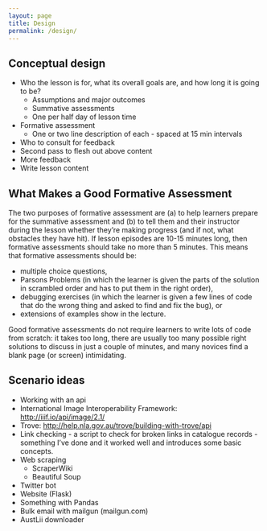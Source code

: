 ```yaml
---
layout: page
title: Design
permalink: /design/
---
```

## Conceptual design

* Who the lesson is for, what its overall goals are, and how long it is going to be?
  * Assumptions and major outcomes
  * Summative assessments
  * One per half day of lesson time
* Formative assessment
  * One or two line description of each - spaced at 15 min intervals
* Who to consult for feedback
* Second pass to flesh out above content
* More feedback
* Write lesson content

## What Makes a Good Formative Assessment

The two purposes of formative assessment are (a) to help learners prepare for the summative assessment and (b) to tell them and their instructor during the lesson whether they’re making progress (and if not, what obstacles they have hit). If lesson episodes are 10-15 minutes long, then formative assessments should take no more than 5 minutes. This means that formative assessments should be:

* multiple choice questions,
* Parsons Problems (in which the learner is given the parts of the solution in scrambled order and has to put them in the right order),
* debugging exercises (in which the learner is given a few lines of code that do the wrong thing and asked to find and fix the bug), or
* extensions of examples show in the lecture.

Good formative assessments do not require learners to write lots of code from scratch: it takes too long, there are usually too many possible right solutions to discuss in just a couple of minutes, and many novices find a blank page (or screen) intimidating.

## Scenario ideas

* Working with an api
* International Image Interoperability Framework: http://iiif.io/api/image/2.1/
* Trove: http://help.nla.gov.au/trove/building-with-trove/api 
* Link checking - a script to check for broken links in catalogue records - something I’ve done and it worked well and introduces some basic concepts.
* Web scraping
  * ScraperWiki
  * Beautiful Soup
* Twitter bot
* Website (Flask)
* Something with Pandas
* Bulk email with mailgun (mailgun.com)
* AustLii downloader

